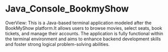 # Java_Console_BookmyShow
OverView:
         This is a Java-based terminal application modeled after the BookMyShow platform.It allows users to browse movies, select seats, book tickets, and manage their accounts.
 The application is fully functional within the terminal environment and aims to enhance backend development skills and foster strong logical problem-solving abilities.
